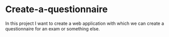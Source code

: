 # Create-a-questionnaire
In this project I want to create a web application with which we can create a questionnaire for an exam or something else.
